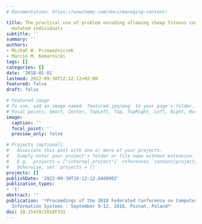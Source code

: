 ```yaml
---
# Documentation: https://wowchemy.com/docs/managing-content/

title: The practical use of problem encoding allowing cheap fitness computation of
  mutated individuals
subtitle: ''
summary: ''
authors:
- Michał W. Przewoźniczek
- Marcin M. Komarnicki
tags: []
categories: []
date: '2018-01-01'
lastmod: 2022-09-30T12:12:12+02:00
featured: false
draft: false

# Featured image
# To use, add an image named `featured.jpg/png` to your page's folder.
# Focal points: Smart, Center, TopLeft, Top, TopRight, Left, Right, BottomLeft, Bottom, BottomRight.
image:
  caption: ''
  focal_point: ''
  preview_only: false

# Projects (optional).
#   Associate this post with one or more of your projects.
#   Simply enter your project's folder or file name without extension.
#   E.g. `projects = ["internal-project"]` references `content/project/deep-learning/index.md`.
#   Otherwise, set `projects = []`.
projects: []
publishDate: '2022-09-30T10:12:12.640890Z'
publication_types:
- '1'
abstract: ''
publication: '*Proceedings of the 2018 Federated Conference on Computer Science and
  Information Systems : September 9-12, 2018, Poznań, Poland*'
doi: 10.15439/2018F331
---
```

